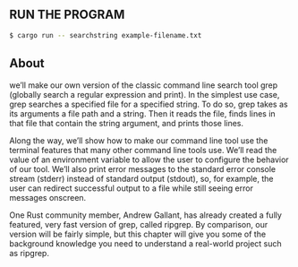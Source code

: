 ## RUN THE PROGRAM
```bash
$ cargo run -- searchstring example-filename.txt
```

## About
we’ll make our own version of the classic command line search tool grep (globally search a regular expression and print). In the simplest use case, grep searches a specified file for a specified string. To do so, grep takes as its arguments a file path and a string. Then it reads the file, finds lines in that file that contain the string argument, and prints those lines.

Along the way, we’ll show how to make our command line tool use the terminal features that many other command line tools use. We’ll read the value of an environment variable to allow the user to configure the behavior of our tool. We’ll also print error messages to the standard error console stream (stderr) instead of standard output (stdout), so, for example, the user can redirect successful output to a file while still seeing error messages onscreen.

One Rust community member, Andrew Gallant, has already created a fully featured, very fast version of grep, called ripgrep. By comparison, our version will be fairly simple, but this chapter will give you some of the background knowledge you need to understand a real-world project such as ripgrep.
